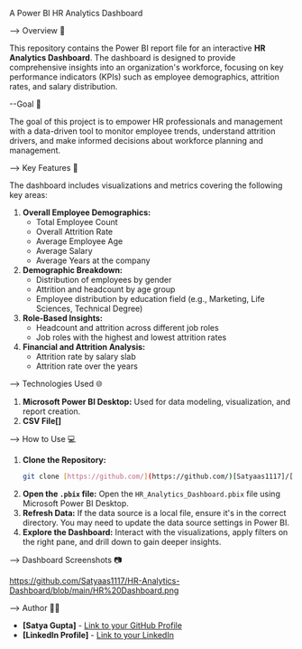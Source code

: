 A Power BI HR Analytics Dashboard

--> Overview 📖

This repository contains the Power BI report file for an interactive **HR Analytics Dashboard**. The dashboard is designed to provide comprehensive insights into an organization's workforce, focusing on key performance indicators (KPIs) such as employee demographics, attrition rates, and salary distribution.

--Goal 🎯

The goal of this project is to empower HR professionals and management with a data-driven tool to monitor employee trends, understand attrition drivers, and make informed decisions about workforce planning and management.

--> Key Features 🌟

The dashboard includes visualizations and metrics covering the following key areas:

1. **Overall Employee Demographics:**
    * Total Employee Count
    * Overall Attrition Rate
    * Average Employee Age
    * Average Salary
    * Average Years at the company
2. **Demographic Breakdown:**
    * Distribution of employees by gender
    * Attrition and headcount by age group
    * Employee distribution by education field (e.g., Marketing, Life Sciences, Technical Degree)
3. **Role-Based Insights:**
    * Headcount and attrition across different job roles
    * Job roles with the highest and lowest attrition rates
4. **Financial and Attrition Analysis:**
    * Attrition rate by salary slab
    * Attrition rate over the years

--> Technologies Used 🌐

1. **Microsoft Power BI Desktop:** Used for data modeling, visualization, and report creation.
2. **CSV File[[](https://1drv.ms/x/c/5544ece13699b0a9/EQ53ERodj71NgajeYP2cUa0BSBx493vzQiTvY0qTojRssA?e=lGRfXq)]**
   
--> How to Use 💻

1.  **Clone the Repository:**
    ```bash
    git clone [https://github.com/](https://github.com/)[Satyaas1117]/[HR-Analytics-Dashboard].git
    ```
2.  **Open the `.pbix` file:** Open the `HR_Analytics_Dashboard.pbix` file using Microsoft Power BI Desktop.
3.  **Refresh Data:** If the data source is a local file, ensure it's in the correct directory. You may need to update the data source settings in Power BI.
4.  **Explore the Dashboard:** Interact with the visualizations, apply filters on the right pane, and drill down to gain deeper insights.

--> Dashboard Screenshots 📷

https://github.com/Satyaas1117/HR-Analytics-Dashboard/blob/main/HR%20Dashboard.png

--> Author 👩‍💼

* **[Satya Gupta]** - [Link to your GitHub Profile](https://github.com/Satyaas1117)
* **[LinkedIn Profile]** - [Link to your LinkedIn](https://www.linkedin.com/in/satyagupta1117/)

